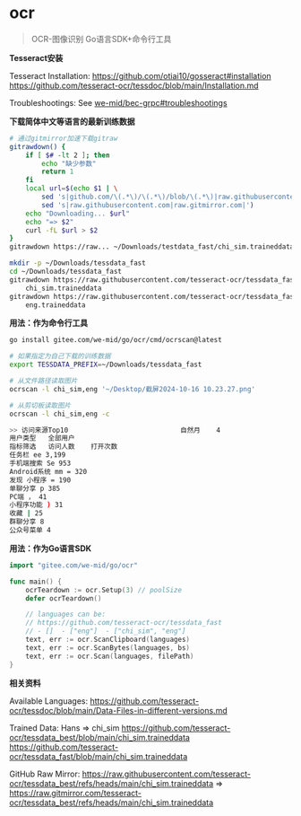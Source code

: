 # ocr

> OCR-图像识别 Go语言SDK+命令行工具

**Tesseract安装**

Tesseract Installation:
https://github.com/otiai10/gosseract#installation<br>
https://github.com/tesseract-ocr/tessdoc/blob/main/Installation.md

Troubleshootings: See [we-mid/bec-grpc#troubleshootings](https://github.com/we-mid/bec-grpc?tab=readme-ov-file#troubleshootings)

**下载简体中文等语言的最新训练数据**

```sh
# 通过gitmirror加速下载gitraw
gitrawdown() {
    if [ $# -lt 2 ]; then
        echo "缺少参数"
        return 1
    fi
    local url=$(echo $1 | \
        sed 's|github.com/\(.*\)/\(.*\)/blob/\(.*\)|raw.githubusercontent.com/\1/\2/refs/heads/\3|g' | \
        sed 's|raw.githubusercontent.com|raw.gitmirror.com|')
    echo "Downloading... $url"
    echo "=> $2"
    curl -fL $url > $2
}
gitrawdown https://raw... ~/Downloads/testdata_fast/chi_sim.traineddata
```

```sh
mkdir -p ~/Downloads/tessdata_fast
cd ~/Downloads/tessdata_fast
gitrawdown https://raw.githubusercontent.com/tesseract-ocr/tessdata_fast/refs/heads/main/chi_sim.traineddata \
    chi_sim.traineddata
gitrawdown https://raw.githubusercontent.com/tesseract-ocr/tessdata_fast/refs/heads/main/eng.traineddata \
    eng.traineddata
```

**用法：作为命令行工具**

```sh
go install gitee.com/we-mid/go/ocr/cmd/ocrscan@latest

# 如果指定为自己下载的训练数据
export TESSDATA_PREFIX=~/Downloads/tessdata_fast

# 从文件路径读取图片
ocrscan -l chi_sim,eng '~/Desktop/截屏2024-10-16 10.23.27.png'

# 从剪切板读取图片
ocrscan -l chi_sim,eng -c

>> 访问来源Top10                            自然月    4
用户类型   全部用户
指标筛选   访问人数    打开次数
任务栏 ee 3,199
手机端搜索 Se 953
Android系统 mm = 320
发现 小程序 = 190
单聊分享 p 385
PC端 ， 41
小程序功能 ) 31
收藏 | 25
群聊分享 8
公众号菜单 4
```

**用法：作为Go语言SDK**

```go
import "gitee.com/we-mid/go/ocr"

func main() {
	ocrTeardown := ocr.Setup(3) // poolSize
	defer ocrTeardown()

	// languages can be:
	// https://github.com/tesseract-ocr/tessdata_fast
	// - []  - ["eng"]  - ["chi_sim", "eng"]
	text, err := ocr.ScanClipboard(languages)
	text, err := ocr.ScanBytes(languages, bs)
	text, err := ocr.Scan(languages, filePath)
}
```

**相关资料**

Available Languages:
https://github.com/tesseract-ocr/tessdoc/blob/main/Data-Files-in-different-versions.md

Trained Data: Hans => chi_sim
https://github.com/tesseract-ocr/tessdata_best/blob/main/chi_sim.traineddata
https://github.com/tesseract-ocr/tessdata_fast/blob/main/chi_sim.traineddata

GitHub Raw Mirror:
https://raw.githubusercontent.com/tesseract-ocr/tessdata_best/refs/heads/main/chi_sim.traineddata
=>
https://raw.gitmirror.com/tesseract-ocr/tessdata_best/refs/heads/main/chi_sim.traineddata
